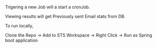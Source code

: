 Trigering a new Job will a start a cronJob.

Viewing results will get Previously sent Email stats from DB.

To run locally,

Clone the Repo -> Add to STS Workspace -> Right Click -> Run as Spring boot application